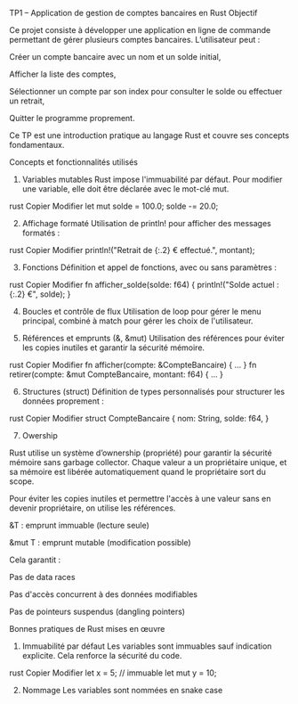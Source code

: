 TP1 – Application de gestion de comptes bancaires en Rust
Objectif

Ce projet consiste à développer une application en ligne de commande permettant de gérer plusieurs comptes bancaires. L’utilisateur peut :

Créer un compte bancaire avec un nom et un solde initial,

Afficher la liste des comptes,

Sélectionner un compte par son index pour consulter le solde ou effectuer un retrait,

Quitter le programme proprement.

Ce TP est une introduction pratique au langage Rust et couvre ses concepts fondamentaux.

Concepts et fonctionnalités utilisés

1. Variables mutables
Rust impose l'immuabilité par défaut. Pour modifier une variable, elle doit être déclarée avec le mot-clé mut.

rust
Copier
Modifier
let mut solde = 100.0;
solde -= 20.0;

2. Affichage formaté
Utilisation de println! pour afficher des messages formatés :

rust
Copier
Modifier
println!("Retrait de {:.2} € effectué.", montant);

3. Fonctions
Définition et appel de fonctions, avec ou sans paramètres :

rust
Copier
Modifier
fn afficher_solde(solde: f64) {
    println!("Solde actuel : {:.2} €", solde);
}

4. Boucles et contrôle de flux
Utilisation de loop pour gérer le menu principal, combiné à match pour gérer les choix de l'utilisateur.

5. Références et emprunts (&, &mut)
Utilisation des références pour éviter les copies inutiles et garantir la sécurité mémoire.

rust
Copier
Modifier
fn afficher(compte: &CompteBancaire) { ... }
fn retirer(compte: &mut CompteBancaire, montant: f64) { ... }

6. Structures (struct)
Définition de types personnalisés pour structurer les données proprement :

rust
Copier
Modifier
struct CompteBancaire {
    nom: String,
    solde: f64,
}

7. Owership

Rust utilise un système d’ownership (propriété) pour garantir la sécurité mémoire sans garbage collector. Chaque valeur a un propriétaire unique, et sa mémoire est libérée automatiquement quand le propriétaire sort du scope.

Pour éviter les copies inutiles et permettre l'accès à une valeur sans en devenir propriétaire, on utilise les références.

&T : emprunt immuable (lecture seule)

&mut T : emprunt mutable (modification possible)

Cela garantit :

Pas de data races

Pas d'accès concurrent à des données modifiables

Pas de pointeurs suspendus (dangling pointers)


Bonnes pratiques de Rust mises en œuvre

1. Immuabilité par défaut
Les variables sont immuables sauf indication explicite. Cela renforce la sécurité du code.

rust
Copier
Modifier
let x = 5; // immuable
let mut y = 10;

2. Nommage
Les variables sont nommées en snake case
